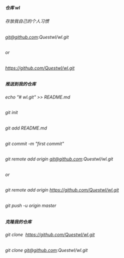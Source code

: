 ##### 仓库 wl
###### 存放我自己的个人习惯
###### git@github.com:Questwl/wl.git
###### or
###### https://github.com/Questwl/wl.git

##### 推送到我的仓库
###### echo "# wl.git" >> README.md
###### git init
###### git add README.md
###### git commit -m "first commit"
###### git remote add origin git@github.com:Questwl/wl.git
###### or
###### git remote add origin https://github.com/Questwl/wl.git
###### git push -u origin master
 
##### 克隆我的仓库
###### git clone  https://github.com/Questwl/wl.git
###### git clone  git@github.com:Questwl/wl.git

